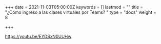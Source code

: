 +++
date = 2021-11-03T05:00:00Z
keywords = []
lastmod = ""
title = "¿Cómo ingreso a las clases virtuales por Teams? "
type = "docs"
weight = 8

+++

https://youtu.be/EYDSxN0UUHw